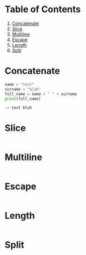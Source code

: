 # Table of Contents
1. [Concatenate](#concatenate)
2. [Slice](#slice)
3. [Multiline](#multiline)
4. [Escape](#escape)
5. [Length](#length)
6. [Split](#split)


<div id='concatenate' markdown='1'></div>

# Concatenate
```python
name = "test"
surname = "blah"
full_name = name + " " + surname
print(full_name)

-> test blah
```

<div id='slice' markdown='1'></div>

# Slice
```python
```

<div id='multiline' markdown='1'></div>

# Multiline
```python
```

<div id='escape' markdown='1'></div>

# Escape
```python
```

<div id='length' markdown='1'></div>

# Length
```python
```

<div id='split' markdown='1'></div>

# Split
```python
```